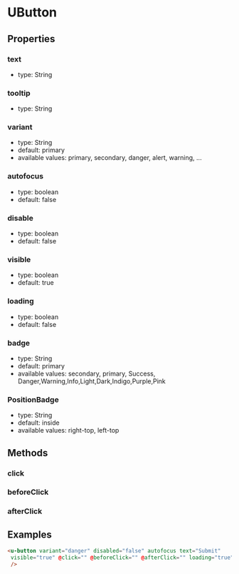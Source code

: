 # UButton

## Properties

### text

* type: String

### tooltip

* type: String

### variant

* type: String
* default: primary
* available values: primary, secondary, danger, alert, warning, ...

### autofocus

* type: boolean
* default: false

### disable

* type: boolean
* default: false

### visible

* type: boolean
* default: true

### loading

* type: boolean
* default: false

### badge

* type: String
* default: primary
* available values: secondary, primary, Success, Danger,Warning,Info,Light,Dark,Indigo,Purple,Pink

### PositionBadge
* type: String
* default: inside
* available values: right-top, left-top

## Methods

### click

### beforeClick

### afterClick

## Examples

```html
<u-button variant="danger" disabled="false" autofocus text="Submit"
 visible="true" @click="" @beforeClick="" @afterClick="" loading="true" badge="secondary" PositionBadge="inside"         
 />
```
